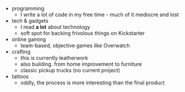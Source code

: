 
- programming
	- I write a lot of code in my free time - much of it mediocre and lost
- tech & gadgets
	- I read **a lot** about technology
	- soft spot for backing frivolous things on Kickstarter
- online gaming
	- team-based, objective games like Overwatch
- crafting
	- this is currently leatherwork
	- also building. from home improvement to furniture
	- classic pickup trucks (no current project)
- tattoos
	- oddly, the process is more interesting than the final product
